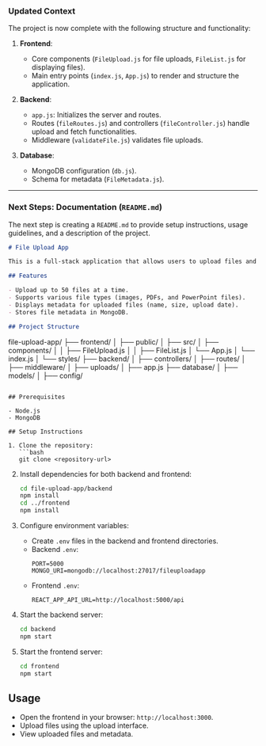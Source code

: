 ### Updated Context

The project is now complete with the following structure and functionality:

1. **Frontend**:
   - Core components (`FileUpload.js` for file uploads, `FileList.js` for displaying files).
   - Main entry points (`index.js`, `App.js`) to render and structure the application.

2. **Backend**:
   - `app.js`: Initializes the server and routes.
   - Routes (`fileRoutes.js`) and controllers (`fileController.js`) handle upload and fetch functionalities.
   - Middleware (`validateFile.js`) validates file uploads.

3. **Database**:
   - MongoDB configuration (`db.js`).
   - Schema for metadata (`FileMetadata.js`).

---

### Next Steps: Documentation (`README.md`)

The next step is creating a `README.md` to provide setup instructions, usage guidelines, and a description of the project.

```markdown
# File Upload App

This is a full-stack application that allows users to upload files and view uploaded files through a user-friendly interface.

## Features

- Upload up to 50 files at a time.
- Supports various file types (images, PDFs, and PowerPoint files).
- Displays metadata for uploaded files (name, size, upload date).
- Stores file metadata in MongoDB.

## Project Structure

```
file-upload-app/
├── frontend/
│   ├── public/
│   ├── src/
│       ├── components/
│       │   ├── FileUpload.js
│       │   ├── FileList.js
│       └── App.js
│       └── index.js
│       └── styles/
├── backend/
│   ├── controllers/
│   ├── routes/
│   ├── middleware/
│   ├── uploads/
│   ├── app.js
├── database/
│   ├── models/
│   ├── config/
```

## Prerequisites

- Node.js
- MongoDB

## Setup Instructions

1. Clone the repository:
   ```bash
   git clone <repository-url>
   ```

2. Install dependencies for both backend and frontend:
   ```bash
   cd file-upload-app/backend
   npm install
   cd ../frontend
   npm install
   ```

3. Configure environment variables:
   - Create `.env` files in the backend and frontend directories.
   - Backend `.env`:
     ```
     PORT=5000
     MONGO_URI=mongodb://localhost:27017/fileuploadapp
     ```
   - Frontend `.env`:
     ```
     REACT_APP_API_URL=http://localhost:5000/api
     ```

4. Start the backend server:
   ```bash
   cd backend
   npm start
   ```

5. Start the frontend server:
   ```bash
   cd frontend
   npm start
   ```

## Usage

- Open the frontend in your browser: `http://localhost:3000`.
- Upload files using the upload interface.
- View uploaded files and metadata.